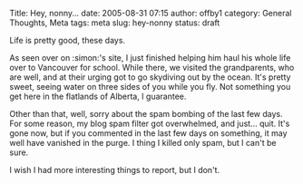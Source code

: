Title: Hey, nonny...
date: 2005-08-31 07:15
author: offby1
category: General Thoughts, Meta
tags: meta
slug: hey-nonny
status: draft

Life is pretty good, these days.

As seen over on :simon:'s site, I just finished helping him haul his whole life over to Vancouver for school. While there, we visited the grandparents, who are well, and at their urging got to go skydiving out by the ocean. It's pretty sweet, seeing water on three sides of you while you fly. Not something you get here in the flatlands of Alberta, I guarantee.

Other than that, well, sorry about the spam bombing of the last few days. For some reason, my blog spam filter got overwhelmed, and just\... quit. It's gone now, but if you commented in the last few days on something, it may well have vanished in the purge. I thing I killed only spam, but I can't be sure.

I wish I had more interesting things to report, but I don't.
